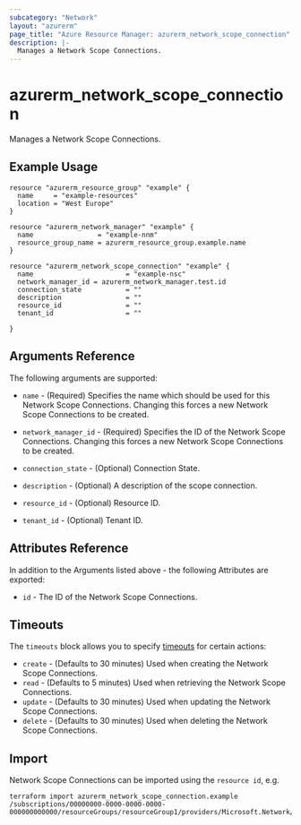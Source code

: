 ```yaml
---
subcategory: "Network"
layout: "azurerm"
page_title: "Azure Resource Manager: azurerm_network_scope_connection"
description: |-
  Manages a Network Scope Connections.
---
```


# azurerm_network_scope_connection

Manages a Network Scope Connections.

## Example Usage

```hcl
resource "azurerm_resource_group" "example" {
  name     = "example-resources"
  location = "West Europe"
}

resource "azurerm_network_manager" "example" {
  name                = "example-nnm"
  resource_group_name = azurerm_resource_group.example.name
}

resource "azurerm_network_scope_connection" "example" {
  name                       = "example-nsc"
  network_manager_id = azurerm_network_manager.test.id
  connection_state           = ""
  description                = ""
  resource_id                = ""
  tenant_id                  = ""

}
```

## Arguments Reference

The following arguments are supported:

* `name` - (Required) Specifies the name which should be used for this Network Scope Connections. Changing this forces a new Network Scope Connections to be created.

* `network_manager_id` - (Required) Specifies the ID of the Network Scope Connections. Changing this forces a new Network Scope Connections to be created.

* `connection_state` - (Optional) Connection State.

* `description` - (Optional) A description of the scope connection.

* `resource_id` - (Optional) Resource ID.

* `tenant_id` - (Optional) Tenant ID.

## Attributes Reference

In addition to the Arguments listed above - the following Attributes are exported:

* `id` - The ID of the Network Scope Connections.

## Timeouts

The `timeouts` block allows you to specify [timeouts](https://www.terraform.io/language/resources/syntax#operation-timeouts) for certain actions:

* `create` - (Defaults to 30 minutes) Used when creating the Network Scope Connections.
* `read` - (Defaults to 5 minutes) Used when retrieving the Network Scope Connections.
* `update` - (Defaults to 30 minutes) Used when updating the Network Scope Connections.
* `delete` - (Defaults to 30 minutes) Used when deleting the Network Scope Connections.

## Import

Network Scope Connections can be imported using the `resource id`, e.g.

```shell
terraform import azurerm_network_scope_connection.example /subscriptions/00000000-0000-0000-0000-000000000000/resourceGroups/resourceGroup1/providers/Microsoft.Network/networkManagers/networkManager1/scopeConnections/scopeConnection1
```
